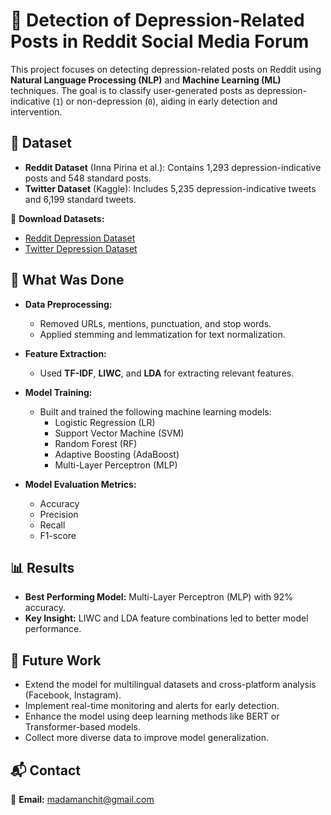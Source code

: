 # 🧠 Detection of Depression-Related Posts in Reddit Social Media Forum

This project focuses on detecting depression-related posts on Reddit using **Natural Language Processing (NLP)** and **Machine Learning (ML)** techniques. The goal is to classify user-generated posts as depression-indicative (`1`) or non-depression (`0`), aiding in early detection and intervention.

## 📂 Dataset

- **Reddit Dataset** (Inna Pirina et al.): Contains 1,293 depression-indicative posts and 548 standard posts.
- **Twitter Dataset** (Kaggle): Includes 5,235 depression-indicative tweets and 6,199 standard tweets.

🔗 **Download Datasets:**
- [Reddit Depression Dataset](https://zenodo.org/record/3408290)
- [Twitter Depression Dataset](https://www.kaggle.com/datasets)

## 🚀 What Was Done

- **Data Preprocessing:**
  - Removed URLs, mentions, punctuation, and stop words.
  - Applied stemming and lemmatization for text normalization.
  
- **Feature Extraction:**
  - Used **TF-IDF**, **LIWC**, and **LDA** for extracting relevant features.
  
- **Model Training:**
  - Built and trained the following machine learning models:
    - Logistic Regression (LR)
    - Support Vector Machine (SVM)
    - Random Forest (RF)
    - Adaptive Boosting (AdaBoost)
    - Multi-Layer Perceptron (MLP)
    
- **Model Evaluation Metrics:**
  - Accuracy
  - Precision
  - Recall
  - F1-score

## 📊 Results

- **Best Performing Model:** Multi-Layer Perceptron (MLP) with 92% accuracy.
- **Key Insight:** LIWC and LDA feature combinations led to better model performance.

## 🔮 Future Work

- Extend the model for multilingual datasets and cross-platform analysis (Facebook, Instagram).
- Implement real-time monitoring and alerts for early detection.
- Enhance the model using deep learning methods like BERT or Transformer-based models.
- Collect more diverse data to improve model generalization.

## 📬 Contact

📧 **Email:** madamanchit@gmail.com  

